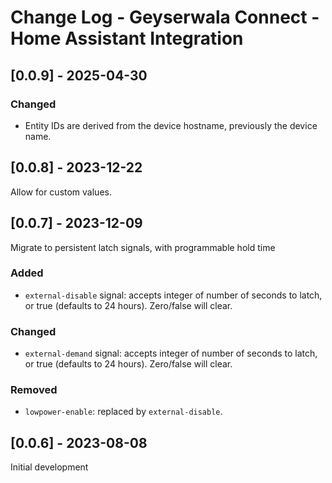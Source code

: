 # Change Log - Geyserwala Connect - Home Assistant Integration

## [0.0.9] - 2025-04-30

### Changed
- Entity IDs are derived from the device hostname, previously the device name.

## [0.0.8] - 2023-12-22

Allow for custom values.

## [0.0.7] - 2023-12-09

Migrate to persistent latch signals, with programmable hold time

### Added
- `external-disable` signal: accepts integer of number of seconds to latch, or true (defaults to 24 hours). Zero/false will clear.

### Changed
- `external-demand` signal: accepts integer of number of seconds to latch, or true (defaults to 24 hours). Zero/false will clear.

### Removed
- `lowpower-enable`: replaced by `external-disable`.

## [0.0.6] - 2023-08-08

Initial development
